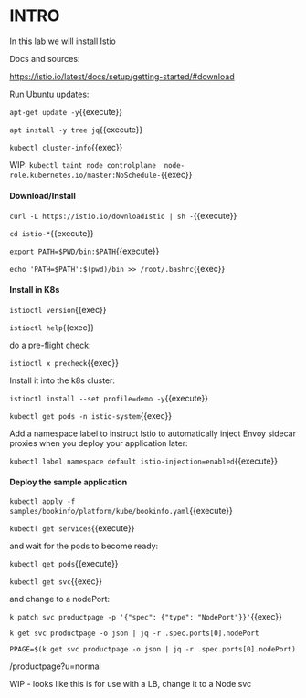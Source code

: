 # INTRO

In this lab we will install Istio

Docs and sources:

https://istio.io/latest/docs/setup/getting-started/#download

Run Ubuntu updates:

`apt-get update -y`{{execute}}

`apt install -y tree jq`{{execute}}

`kubectl cluster-info`{{exec}}

WIP: `kubectl taint node controlplane  node-role.kubernetes.io/master:NoSchedule-`{{exec}}

#### Download/Install

`curl -L https://istio.io/downloadIstio | sh -`{{execute}}

`cd istio-*`{{execute}}

`export PATH=$PWD/bin:$PATH`{{execute}}

`echo 'PATH=$PATH':$(pwd)/bin >> /root/.bashrc`{{exec}}

#### Install in K8s

`istioctl version`{{exec}}

`istioctl help`{{exec}}

do a pre-flight check:

`istioctl x precheck`{{exec}}

Install it into the k8s cluster:

`istioctl install --set profile=demo -y`{{execute}}

`kubectl get pods -n istio-system`{{exec}}



Add a namespace label to instruct Istio to automatically inject Envoy sidecar proxies when you deploy your application later:

`kubectl label namespace default istio-injection=enabled`{{execute}}


#### Deploy the sample application

`kubectl apply -f samples/bookinfo/platform/kube/bookinfo.yaml`{{execute}}

`kubectl get services`{{execute}}

and wait for the pods to become ready:

`kubectl get pods`{{execute}}

`kubectl get svc`{{exec}}

and change to a nodePort:

`k patch svc productpage -p '{"spec": {"type": "NodePort"}}'`{{exec}}

`k get svc productpage -o json | jq -r .spec.ports[0].nodePort`

`PPAGE=$(k get svc productpage -o json | jq -r .spec.ports[0].nodePort)`

/productpage?u=normal





WIP - looks like this is for use with a LB, change it to a Node svc


